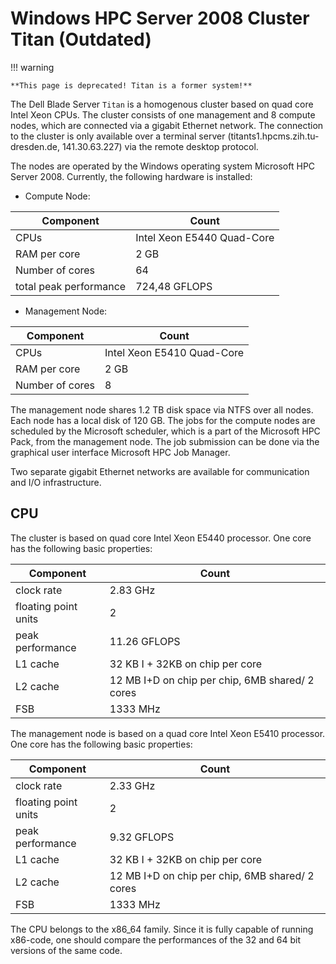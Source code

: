 # Windows HPC Server 2008 Cluster Titan (Outdated)

!!! warning

    **This page is deprecated! Titan is a former system!**

The Dell Blade Server `Titan` is a homogenous cluster based on quad core
Intel Xeon CPUs. The cluster consists of one management and 8 compute
nodes, which are connected via a gigabit Ethernet network. The
connection to the cluster is only available over a terminal server
(titants1.hpcms.zih.tu-dresden.de, 141.30.63.227) via the remote desktop
protocol.

The nodes are operated by the Windows operating system Microsoft HPC
Server 2008. Currently, the following hardware is installed:

* Compute Node:

| Component | Count |
|-----------|-------|
| CPUs | Intel Xeon E5440 Quad-Core |
| RAM per core |2 GB |
| Number of cores | 64 |
| total peak performance | 724,48 GFLOPS |

* Management Node:

| Component | Count |
|-----------|-------|
| CPUs |Intel Xeon E5410 Quad-Core |
| RAM per core | 2 GB |
| Number of cores | 8 |

The management node shares 1.2 TB disk space via NTFS over all
nodes. Each node has a local disk of 120 GB. The jobs for the compute
nodes are scheduled by the Microsoft scheduler, which is a part of the
Microsoft HPC Pack, from the management node. The job submission can be
done via the graphical user interface Microsoft HPC Job Manager.

Two separate gigabit Ethernet networks are available for communication
and I/O infrastructure.

## CPU

The cluster is based on quad core Intel Xeon E5440 processor. One core
has the following basic properties:

| Component | Count |
|-----------|-------|
|clock rate | 2.83 GHz |
|floating point units | 2 |
|peak performance | 11.26 GFLOPS |
|L1 cache |32 KB I + 32KB on chip per core |
|L2 cache |12 MB I+D on chip per chip, 6MB shared/ 2 cores |
|FSB |1333 MHz |

The management node is based on a quad core Intel Xeon E5410 processor.
One core has the following basic properties:

| Component | Count |
|-----------|-------|
|clock rate |2.33 GHz |
|floating point units |2 |
|peak performance |9.32 GFLOPS |
|L1 cache |32 KB I + 32KB on chip per core |
|L2 cache | 12 MB I+D on chip per chip, 6MB shared/ 2 cores |
|FSB |1333 MHz |

The CPU belongs to the x86_64 family. Since it is fully capable of running x86-code, one should
compare the performances of the 32 and 64 bit versions of the same code.
